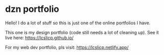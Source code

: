 # dzn portfolio
Hello! I do a lot of stuff so this is just one of the online portfolios I have.

This one is my design portfolio (code still needs a lot of cleaning up).
See it live here: https://lcslicp.github.io/

For my web dev portfolio, pls visit: https://lcslicp.netlify.app/
